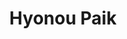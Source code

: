 ---
title: Hyonou Paik
link: https://potinsdivins.wordpress.com/category/predications-meditations/
rss: https://potinsdivins.wordpress.com/feed/
description: Hyonou Paik est pasteur dans la paroisse de La Côte (Neuchâtel). Les prédications sont disponibles en vidéo.
tags: Neuchâtel, audio, vidéo
---